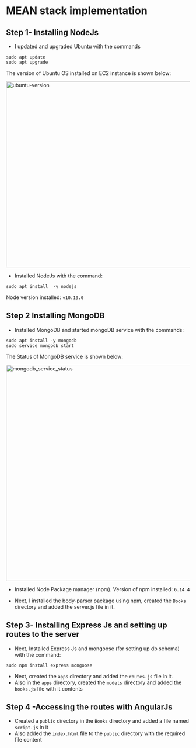 # MEAN stack implementation

## Step 1- Installing NodeJs
- I updated and upgraded Ubuntu with the commands
```
sudo apt update
sudo apt upgrade
```
The version of Ubuntu OS installed on EC2 instance is shown below:

<img width="509" alt="ubuntu-version" src="https://user-images.githubusercontent.com/23315232/122067353-6c205900-cdeb-11eb-988e-80e5e0b9911f.png">

- Installed NodeJs with the command:
```
sudo apt install  -y nodejs
```
Node version installed: ``` v10.19.0 ```

## Step 2 Installing MongoDB
- Installed MongoDB and started mongoDB service with the commands:
```
sudo apt install -y mongodb
sudo service mongodb start
```
The Status of MongoDB service is shown below:

<img width="591" alt="mongodb_service_status" src="https://user-images.githubusercontent.com/23315232/122230937-faf7a900-ceb1-11eb-8cf5-0104cebfc963.png">

- Installed Node Package manager (npm). Version of npm installed: ``` 6.14.4 ```  

- Next, I installed the body-parser package using npm, created the ``` Books ``` directory and added the server.js file in it.

## Step 3- Installing Express Js and setting up routes to the server
- Next, Installed Express Js and mongoose (for setting up db schema) with the command:
```
sudo npm install express mongoose
```
- Next, created the ```apps``` directory and added the ```routes.js``` file in it.
- Also in the ```apps``` directory, created the ```models``` directory and added the ```books.js``` file with it contents

## Step 4 -Accessing the routes with AngularJs
- Created a ```public``` directory in the ```Books``` directory  and added a file named ```script.js``` in it 
- Also added the ```index.html``` file to the ```public``` directory with the required file content

